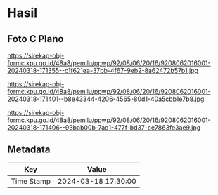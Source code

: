 # Hasil

## Foto C Plano

https://sirekap-obj-formc.kpu.go.id/48a8/pemilu/ppwp/92/08/06/20/16/9208062016001-20240318-171355--c1f621ea-37bb-4f67-9eb2-8a62472b57b1.jpg

https://sirekap-obj-formc.kpu.go.id/48a8/pemilu/ppwp/92/08/06/20/16/9208062016001-20240318-171401--b8e43344-4206-4565-80d1-40a5cbb1e7b8.jpg

https://sirekap-obj-formc.kpu.go.id/48a8/pemilu/ppwp/92/08/06/20/16/9208062016001-20240318-171406--93bab00b-7ad1-477f-bd37-ce7863fe3ae9.jpg


## Metadata

| Key        | Value               |
| ---------- | ------------------- |
| Time Stamp | 2024-03-18 17:30:00 |



